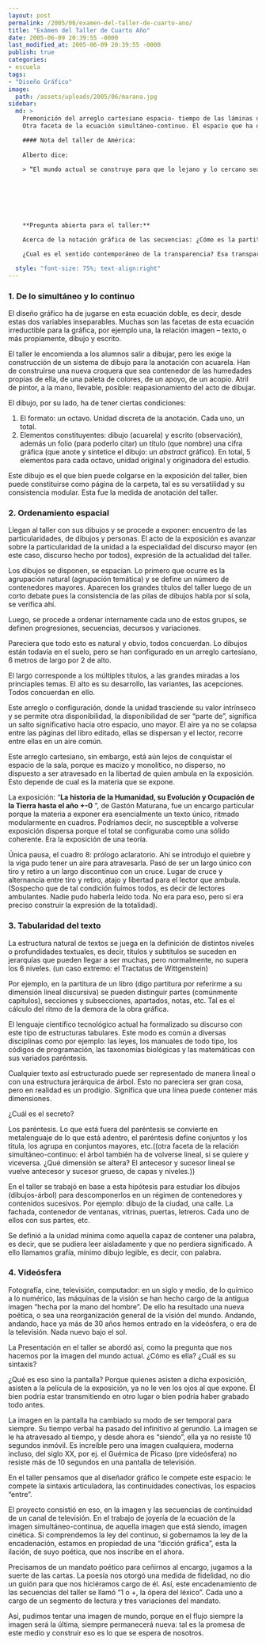 ```yaml
---
layout: post
permalink: /2005/06/examen-del-taller-de-cuarto-ano/
title: "Exámen del Taller de Cuarto Año"
date: 2005-06-09 20:39:55 -0000
last_modified_at: 2005-06-09 20:39:55 -0000
publish: true
categories:
- escuela
tags:
- "Diseño Gráfico"
image:
  path: /assets/uploads/2005/06/marana.jpg
sidebar:
  md: > 
    Premonición del arreglo cartesiano espacio- tiempo de las láminas de Gastón Maturana.  
    Otra faceta de la ecuación simultáneo-continuo. El espacio que ha de recorrerse en la libertad de quien ambula en una exposición. Todo está dispuesto, los posibles recorridos, múltiples.

    #### Nota del taller de América:  
    
    Alberto dice:
    
    > “El mundo actual se construye para que lo lejano y lo cercano sean de suertes iguales”. Quien expone un discurso, lo hace en una sala sin luz natural, con la luz atenuada y proyecta imágenes para acompañar (o más que acompañar: visualizar) su discurso y habla por un micrófono para amplificar su voz.







    **Pregunta abierta para el taller:** 

    Acerca de la notación gráfica de las secuencias: ¿Cómo es la partitura que nos permita proyectar una secuencia? ¿Podrá definirse una anotación convencional rigurosa que sea inequívoca para expresar a la imagen en velocidad?

    ¿Cual es el sentido contemporáneo de la transparencia? Esa transparencia, cifra de los simultáneo-continuo.<br>¿A qué se abre y qué nos revela?

  style: "font-size: 75%; text-align:right"
---
```

### 1\. De lo simultáneo y lo continuo

El diseño gráfico ha de jugarse en esta ecuación doble, es decir, desde estas dos variables inseparables. Muchas son las facetas de esta ecuación irreductible para la gráfica, por ejemplo una, la relación imagen – texto, o más propiamente, dibujo y escrito.

El taller le encomienda a los alumnos salir a dibujar, pero les exige la construcción de un sistema de dibujo para la anotación con acuarela. Han de construirse una nueva croquera que sea contenedor de las humedades propias de ella, de una paleta de colores, de un apoyo, de un acopio. Atril de pintor, a la mano, llevable, posible: reapasionamiento del acto de dibujar.

El dibujo, por su lado, ha de tener ciertas condiciones:

  1. El formato: un octavo. Unidad discreta de la anotación. Cada uno, un total.
  2. Elementos constituyentes: dibujo (acuarela) y escrito (observación), además un folio (para poderlo citar) un título (que nombre) una cifra gráfica (que anote y sintetice el dibujo: un _abstract_ gráfico). En total, 5 elementos para cada octavo, unidad original y originadora del estudio.

Este dibujo es el que bien puede colgarse en la exposición del taller, bien puede constituirse como página de la carpeta, tal es su versatilidad y su consistencia modular. Esta fue la medida de anotación del taller.

### 2\. Ordenamiento espacial

Llegan al taller con sus dibujos y se procede a exponer: encuentro de las particularidades, de dibujos y personas. El acto de la exposición es avanzar sobre la particularidad de la unidad a la especialidad del discurso mayor (en este caso, discurso hecho por todos), expresión de la actualidad del taller.

Los dibujos se disponen, se espacian. Lo primero que ocurre es la agrupación natural (agrupación temática) y se define un número de contenedores mayores. Aparecen los grandes títulos del taller luego de un corto debate pues la consistencia de las pilas de dibujos habla por sí sola, se verifica ahí.

Luego, se procede a ordenar internamente cada uno de estos grupos, se definen progresiones, secuencias, decursos y variaciones.

Pareciera que todo esto es natural y obvio, todos concuerdan. Lo dibujos están todavía en el suelo, pero se han configurado en un arreglo cartesiano, 6 metros de largo por 2 de alto.

El largo corresponde a los múltiples títulos, a las grandes miradas a los princiaples temas. El alto es su desarrollo, las variantes, las acepciones. Todos concuerdan en ello.

Este arreglo o configuración, donde la unidad trasciende su valor intrínseco y se permite otra disponibilidad, la disponibilidad de ser “parte de”, significa un salto significativo hacia otro espacio, uno mayor. El aire ya no se colapsa entre las páginas del libro editado, ellas se dispersan y el lector, recorre entre ellas en un aire común.

Este arreglo cartesiano, sin embargo, está aún lejos de conquistar el espacio de la sala, porque es macizo y monolítico, no disperso, no dispuesto a ser atravesado en la libertad de quien ambula en la exposición. Esto depende de cual es la materia que se expone.

La exposición: “**La historia de la Humanidad, su Evolución y Ocupación de la Tierra hasta el año +-0** ”, de Gastón Maturana, fue un encargo particular porque la materia a exponer era esencialmente un texto único, ritmado modularmente en cuadros. Podríamos decir, no susceptible a volverse exposición dispersa porque el total se configuraba como una sólido coherente. Era la exposición de una teoría.

Única pausa, el cuadro 8: prólogo aclaratorio. Ahí se introdujo el quiebre y la viga pudo tener un aire para atravesarla. Pasó de ser un largo único con tiro y retiro a un largo discontinuo con un cruce. Lugar de cruce y alternancia entre tiro y retiro, atajo y libertad para el lector que ambula. (Sospecho que de tal condición fuimos todos, es decir de lectores ambulantes. Nadie pudo haberla leído toda. No era para eso, pero sí era preciso construir la expresión de la totalidad).

### 3\. Tabularidad del texto

La estructura natural de textos se juega en la definición de distintos niveles o profundidades textuales, es decir, títulos y subtítulos se suceden en jerarquías que pueden llegar a ser muchas, pero normalmente, no supera los 6 niveles. (un caso extremo: el Tractatus de Wittgenstein)

Por ejemplo, en la partitura de un libro (digo partitura por referirme a su dimensión lineal discursiva) se pueden distinguir partes (comúnmente capítulos), secciones y subsecciones, apartados, notas, etc. Tal es el cálculo del ritmo de la demora de la obra gráfica.

El lenguaje científico tecnológico actual ha formalizado su discurso con este tipo de estructuras tabulares. Este modo es común a diversas disciplinas como por ejemplo: las leyes, los manuales de todo tipo, los códigos de programación, las taxonomías biológicas y las matemáticas con sus variados paréntesis.

Cualquier texto así estructurado puede ser representado de manera lineal o con una estructura jerárquica de árbol. Esto no pareciera ser gran cosa, pero en realidad es un prodigio. Significa que una línea puede contener más dimensiones.

¿Cuál es el secreto?

Los paréntesis. Lo que está fuera del paréntesis se convierte en metalenguaje de lo que está adentro, el paréntesis define conjuntos y los titula, los agrupa en conjuntos mayores, etc.((otra faceta de la relación simultáneo-continuo: el árbol también ha de volverse lineal, si se quiere y viceversa. ¿Qué dimensión se altera? El antecesor y sucesor lineal se vuelve antecesor y sucesor grueso, de capas y niveles.))

En el taller se trabajó en base a esta hipótesis para estudiar los dibujos (dibujos-árbol) para descomponerlos en un régimen de contenedores y contenidos sucesivos. Por ejemplo: dibujo de la ciudad, una calle. La fachada, contenedor de ventanas, vitrinas, puertas, letreros. Cada uno de ellos con sus partes, etc.

Se definió a la unidad mínima como aquella capaz de contener una palabra, es decir, que se pudiera leer aisladamente y que no perdiera significado. A ello llamamos grafía, mínimo dibujo legible, es decir, con palabra.

### 4\. Videósfera

Fotografía, cine, televisión, computador: en un siglo y medio, de lo químico a lo numérico, las máquinas de la visión se han hecho cargo de la antigua imagen “hecha por la mano del hombre”. De ello ha resultado una nueva poética, o sea una reorganización general de la visión del mundo. Andando, andando, hace ya más de 30 años hemos entrado en la videósfera, o era de la televisión. Nada nuevo bajo el sol.

La Presentación en el taller se abordó así, como la pregunta que nos hacemos por la imagen del mundo actual. ¿Cómo es ella? ¿Cuál es su sintaxis?

¿Qué es eso sino la pantalla? Porque quienes asisten a dicha exposición, asisten a la película de la exposición, ya no le ven los ojos al que expone. Él bien podría estar transmitiendo en otro lugar o bien podría haber grabado todo antes.  
  
La imagen en la pantalla ha cambiado su modo de ser temporal para siempre. Su tiempo verbal ha pasado del infinitivo al gerundio. La imagen se le ha atravesado al tiempo, y desde ahora es “siendo”, ella ya no resiste 10 segundos inmóvil. Es increíble pero una imagen cualquiera, moderna incluso, del siglo XX, por ej. el Guérnica de Picaso (pre videósfera) no resiste más de 10 segundos en una pantalla de televisión.

En el taller pensamos que al diseñador gráfico le compete este espacio: le compete la sintaxis articuladora, las continuidades conectivas, los espacios “entre”.

El proyecto consistió en eso, en la imagen y las secuencias de continuidad de un canal de televisión. En el trabajo de joyería de la ecuación de la imagen simultáneo-continua, de aquella imagen que está siendo, imagen cinética. Si comprendemos la ley del continuo, si gobernamos la ley de la encadenación, estamos en propiedad de una “dicción gráfica”, esta la ilación, de suyo poética, que nos inscribe en el ahora.

Precisamos de un mandato poético para ceñirnos al encargo, jugamos a la suerte de las cartas. La poesía nos otorgó una medida de fidelidad, no dio un guión para que nos hiciéramos cargo de él. Así, este encadenamiento de las secuencias del taller se llamó “1 o +, la ópera del léxico”. Cada uno a cargo de un segmento de lectura y tres variaciones del mandato.

Así, pudimos tentar una imagen de mundo, porque en el flujo siempre la imagen será la última, siempre permanecerá nueva: tal es la promesa de este medio y construir eso es lo que se espera de nosotros.
